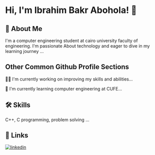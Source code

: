 
# Hi, I'm Ibrahim Bakr Abohola! 👋


## 🚀 About Me
I'm a computer engineering student at cairo university faculty of engineering. I'm passionate About technology and eager to dive in my learning journey  ...


## Other Common Github Profile Sections
👩‍💻 I'm currently working on improving my skills and abilities...

🧠 I'm currently learning computer engineering at CUFE...





## 🛠 Skills
C++, C programming, problem solving ...


## 🔗 Links

[![linkedin](https://img.shields.io/badge/linkedin-0A66C2?style=for-the-badge&logo=linkedin&logoColor=white)](https://www.linkedin.com/)

  

